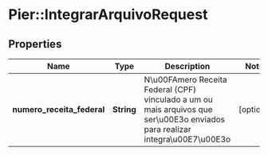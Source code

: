 # Pier::IntegrarArquivoRequest

## Properties
Name | Type | Description | Notes
------------ | ------------- | ------------- | -------------
**numero_receita_federal** | **String** | N\u00FAmero Receita Federal (CPF) vinculado a um ou mais arquivos que ser\u00E3o enviados para realizar integra\u00E7\u00E3o | [optional] 


